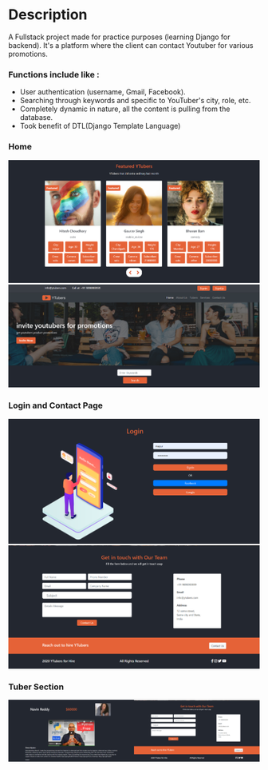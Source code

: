 # Description 

A Fullstack project made for practice purposes (learning Django for backend).
It's a  platform where the client can contact Youtuber for various promotions.


### Functions include like : 

*  User authentication (username, Gmail, Facebook).
*  Searching through keywords and specific to YouTuber's city, role, etc.
*  Completely dynamic in nature, all the content is pulling from the database.
*  Took benefit of DTL(Django Template Language)


### Home
<img src = "images/featured.png"> 

<img src = "images/home.png" >  

### Login and Contact Page 

<img src = "images/login.png"> 
<img src = "images/contact.png">

### Tuber Section   

<img src = "images/tuber_des.png" width =50% height = 40%><img src = "images/contact.png" width =50% height = 40%>

